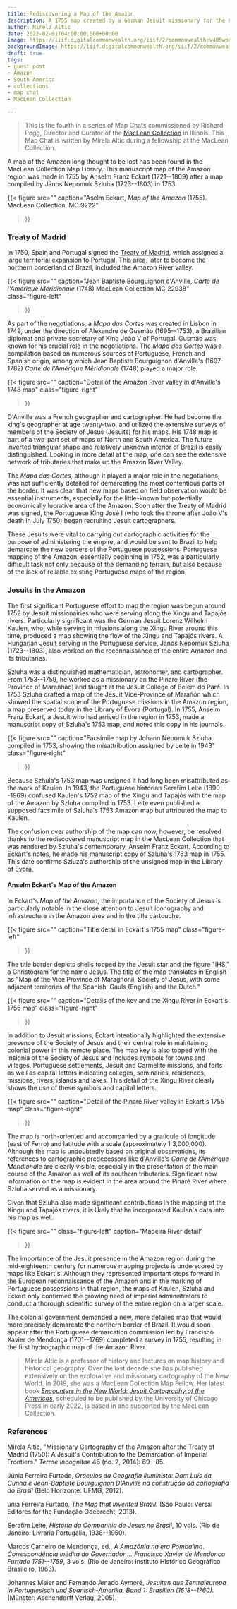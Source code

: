 ```yaml
---
title: Rediscovering a Map of the Amazon
description: A 1755 map created by a German Jesuit missionary for the Portuguese Empire casts new light on early European efforts to map the Amazon River valley
author: Mirela Altic
date: 2022-02-01T04:00:00.000+00:00
image: https://iiif.digitalcommonwealth.org/iiif/2/commonwealth:v405wp98t/150,1539,7823,3446/,1200/0/default.jpg
backgroundImage: https://iiif.digitalcommonwealth.org/iiif/2/commonwealth:v405wp98t/150,1539,7823,3446/,1200/0/default.jpg
draft: true
tags:
- guest post
- Amazon
- South America
- collections
- map chat
- MacLean Collection

---
```


> This is the fourth in a series of Map Chats commissioned by Richard Pegg, Director and Curator of the [MacLean Collection](https://www.macleancollection.com) in Illinois. This Map Chat is written by Mirela Altic during a fellowship at the MacLean Collection.


A map of the Amazon long thought to be lost has been found in the MacLean Collection Map Library. This manuscript map of the Amazon region was made in 1755 by Anselm Franz Eckart (1721--1809) after a map compiled by János Nepomuk Szluha (1723--1803) in 1753.

{{< figure
  src=""
  caption="Aselm Eckart, *Map of the Amazon* (1755). MacLean Collection, MC 9222"
>}}

### Treaty of Madrid

In 1750, Spain and Portugal signed the [Treaty of Madrid](https://en.wikipedia.org/wiki/Treaty_of_Madrid_(13_January_1750)), which assigned a large territorial expansion to Portugal. This area, later to become the northern borderland of Brazil, included the Amazon River valley.

{{<
  figure
  src=""
  caption="Jean Baptiste Bourguignon d\'Anville, *Carte de l'Amérique Méridionale* (1748) MacLean Collection MC 22938"
  class="figure-left"
>}}

As part of the negotiations, a *Mapa das Cortes* was created in Lisbon in 1749, under the direction of Alexandre de Gusmão (1695--1753), a Brazilian diplomat and private secretary of King João V of Portugal.  Gusmão was known for his crucial role in the negotiations. The *Mapa das Cortes* was a compilation based on numerous sources of Portuguese, French and Spanish origin, among which Jean Baptiste Bourguignon d'Anville's (1697-1782) *Carte de l'Amérique Méridionale* (1748) played a major role.

{{<
  figure
  src=""
  caption="Detail of the Amazon River valley in d\'Anville's 1748 map"
  class="figure-right"
>}}

D'Anville was a French geographer and cartographer. He had become the king's geographer at age twenty-two, and utilized the extensive surveys of members of the Society of Jesus (Jesuits) for his maps. His 1748 map is part of a two-part set of maps of North and South America. The future inverted triangular shape and relatively unknown interior of Brazil is easily distinguished. Looking in more detail at the map, one can see the extensive network of tributaries that make up the Amazon River Valley.

The *Mapa das Cortes*, although it played a major role in the negotiations, was not sufficiently detailed for demarcating the most contentious parts of the border. It was clear that new maps based on field observation would be essential instruments, especially for the little-known but potentially economically lucrative area of the Amazon. Soon after the Treaty of Madrid was signed, the Portuguese King José I (who took the throne after João V's death in July 1750) began recruiting Jesuit cartographers.

These Jesuits were vital to carrying out cartographic activities for the purpose of administering the empire, and would be sent to Brazil to help demarcate the new borders of the Portuguese possessions. Portuguese mapping of the Amazon, essentially beginning in 1752, was a particularly difficult task not only because of the demanding terrain, but also because of the lack of reliable existing Portuguese maps of the region.

### Jesuits in the Amazon

The first significant Portuguese effort to map the region was begun around 1752 by Jesuit missionairies who were serving along the Xingu and Tapajós rivers. Particularly significant was the German Jesuit Lorenz Wilhelm Kaulen, who, while serving in missions along the Xingu River around this time, produced a map showing the flow of the Xingu and Tapajós rivers. A Hungarian Jesuit serving in the Portuguese service, János Nepomuk Szluha (1723--1803), also worked on the reconnaissance of the entire Amazon and its tributaries.

Szluha was a distinguished mathematician, astronomer, and cartographer. From 1753--1759, he worked as a missionary on the Pinaré River (the Province of Maranhão) and taught at the Jesuit College of Belém do Pará. In 1753 Szluha drafted a map of the Jesuit Vice-Province of Marañón which showed the spatial scope of the Portuguese missions in the Amazon region, a map preserved today in the Library of Evora (Portugal). In 1755, Anselm Franz Eckart, a Jesuit who had arrived in the region in 1753, made a manuscript copy of Szluha's 1753 map, and noted this copy in his journals.

{{<
  figure
  src=""
  caption="Facsimile map by Johann Nepomuk Szluha compiled in 1753, showing the misattribution assigned by Leite in 1943"
  class="figure-right"
>}}

Because Szhula's 1753 map was unsigned it had long been misattributed as the work of Kaulen. In 1943, the Portuguese historian Serafim Leite (1890--1969) confused Kaulen\'s 1752 map of the Xingu and Tapajós with the map of the Amazon by Szluha compiled in 1753. Leite even published a supposed facsimile of Szluha's 1753 Amazon map but attributed the map to Kaulen.

The confusion over authorship of the map can now, however, be resolved thanks to the rediscovered manuscript map in the MacLean Collection that was rendered by Szluha's contemporary, Anselm Franz Eckart. According to Eckart's notes, he made his manuscript copy of Szluha's 1753 map in 1755. This date confirms Szluza's authorship of the unsigned map in the Library of Evora.

#### Anselm Eckart's Map of the Amazon

In Eckart's *Map of the Amazon*, the importance of the Society of Jesus is particularly notable in the close attention to Jesuit iconography and infrastructure in the Amazon area and in the title cartouche.

{{<
  figure 
  src=""
  caption="Title detail in Eckart's 1755 map"
  class="figure-left"
>}}

The title border depicts shells topped by the Jesuit star and the figure "IHS," a Christogram for the name Jesus. The title of the map translates in English as "Map of the Vice Province of Maragnonii, Society of Jesus, with some adjacent territories of the Spanish, Gauls (English) and the Dutch."

{{<
  figure
  src=""
  caption="Details of the key and the Xingu River in Eckart's 1755 map"
  class="figure-right"
>}}

In addition to Jesuit missions, Eckart intentionally highlighted the extensive presence of the Society of Jesus and their central role in maintaining colonial power in this remote place. The map key is also topped with the insignia of the Society of Jesus and includes symbols for towns and villages, Portuguese settlements, Jesuit and Carmelite missions, and forts as well as capital letters indicating colleges, seminaries, residences, missions, rivers, islands and lakes. This detail of the Xingu River clearly shows the use of these symbols and capital letters.

{{<
figure
src=""
caption="Detail of the Pinaré River valley in Eckart's 1755 map"
class="figure-right"
>}}

The map is north-oriented and accompanied by a graticule of longitude (east of Ferro) and latitude with a scale (approximately 1:3,000,000). Although the map is undoubtedly based on original observations, its references to cartographic predecessors like d'Anville\'s *Carte de lʼAmérique Méridionale* are clearly visible, especially in the presentation of the main course of the Amazon as well of its southern tributaries. Significant new information on the map is evident in the area around the Pinaré River where Szluha served as a missionary.

Given that Szluha also made significant contributions in the mapping of the Xingu and Tapajós rivers, it is likely that he incorporated Kaulen's data into his map as well.

{{<
figure
src=""
class="figure-left"
caption="Madeira River detail"
>}}

The importance of the Jesuit presence in the Amazon region during the mid-eighteenth century for numerous mapping projects is underscored by maps like Eckart's. Although they represented important steps forward in the European reconnaissance of the Amazon and in the marking of Portuguese possessions in that region, the maps of Kaulen, Szluha and Eckert only confirmed the growing need of imperial administrators to conduct a thorough scientific survey of the entire region on a larger scale.

The colonial government demanded a new, more detailed map that would more precisely demarcate the northern border of Brazil. It would soon appear after the Portuguese demarcation commission led by Francisco Xavier de Mendonça (1701--1769) completed a survey in 1755, resulting in the first hydrographic map of the Amazon River.

> Mirela Altic is a professor of history and lectures on map history and historical geography. Over the last decade she has published extensively on the explorative and missionary cartography of the New World. In 2019, she was a MacLean Collection Map Fellow. Her latest book [*Encounters in the New World: Jesuit Cartography of the Americas*](https://press.uchicago.edu/ucp/books/book/chicago/E/bo95833620.html), scheduled to be published by the University of Chicago Press in early 2022, is based in and supported by the MacLean Collection.


### References

Mirela Altic, "Missionary Cartography of the Amazon after the Treaty of Madrid (1750): A Jesuit\'s Contribution to the Demarcation of Imperial Frontiers." *Terrae Incognitae* 46 (no. 2, 2014): 69--85.

Júnia Ferreira Furtado, *Oráculos da Geografia iluminista: Dom Luís da Cunha e Jean-Baptiste Bourguignon D'Anville na construção da cartografia do Brasil* (Belo Horizonte: UFMG, 2012).

únia Ferreira Furtado, *The Map that Invented Brazil.* (São Paulo: Versal Editores for the Fundação Odebrecht, 2013).

Serafim Leite, *História da Companhia de Jesus no Brasil*, 10 vols. (Rio de Janeiro: Livraria Portugália, 1938--1950).

Marcos Carneiro de Mendonça, ed., *A Amazônia na era Pombalina*. *Correspondência Inédita do Governador \... Francisco Xavier de Mendonça Furtado 1751--1759*, 3 vols. (Rio de Janeiro: Instituto Histórico Geográfico Brasileiro, 1963).

Johannes Meier and Fernando Amado Aymoré, *Jesuiten aus Zentraleuropa in Portugiesisch und Spanisch-Amerika. Band 1: Brasilien (1618--1760).* (Münster: Aschendorff Verlag, 2005).
